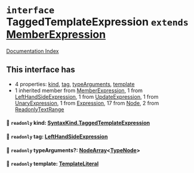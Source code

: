 # `interface` TaggedTemplateExpression `extends` [MemberExpression](../interface.MemberExpression/README.md)

[Documentation Index](../README.md)

## This interface has

- 4 properties:
[kind](#-readonly-kind-syntaxkindtaggedtemplateexpression),
[tag](#-readonly-tag-lefthandsideexpression),
[typeArguments](#-readonly-typearguments-nodearraytypenode),
[template](#-readonly-template-templateliteral)
- 1 inherited member from [MemberExpression](../interface.MemberExpression/README.md), 1 from [LeftHandSideExpression](../interface.LeftHandSideExpression/README.md), 1 from [UpdateExpression](../interface.UpdateExpression/README.md), 1 from [UnaryExpression](../interface.UnaryExpression/README.md), 1 from [Expression](../interface.Expression/README.md), 17 from [Node](../interface.Node/README.md), 2 from [ReadonlyTextRange](../interface.ReadonlyTextRange/README.md)


#### 📄 `readonly` kind: [SyntaxKind.TaggedTemplateExpression](../enum.SyntaxKind/README.md#taggedtemplateexpression--215)



#### 📄 `readonly` tag: [LeftHandSideExpression](../interface.LeftHandSideExpression/README.md)



#### 📄 `readonly` typeArguments?: [NodeArray](../interface.NodeArray/README.md)\<[TypeNode](../interface.TypeNode/README.md)>



#### 📄 `readonly` template: [TemplateLiteral](../type.TemplateLiteral/README.md)



